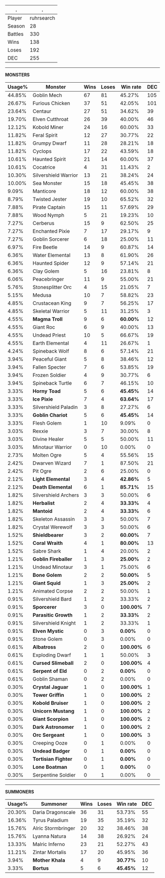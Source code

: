 .|.
|-|-
Player|ruhrsearch
Season|28
Battles|330
Wins|138
Loses|192
DEC|255

---
**MONSTERS**

Usage%|Monster|Wins|Loses|Win rate|DEC|
-|-|-|-|-|-|
44.85%|Goblin Mech|67|81|45.27%|105|
26.67%|Furious Chicken|37|51|42.05%|101|
23.64%|Centaur|27|51|34.62%|39|
19.70%|Elven Cutthroat|26|39|40.00%|46|
12.12%|Kobold Miner|24|16|60.00%|33|
11.82%|Feral Spirit|12|27|30.77%|22|
11.82%|Grumpy Dwarf|11|28|28.21%|18|
11.82%|Cyclops|17|22|43.59%|18|
10.61%|Haunted Spirit|21|14|60.00%|37|
10.61%|Cocatrice|4|31|11.43%|2|
10.30%|Silvershield Warrior|13|21|38.24%|24|
10.00%|Sea Monster|15|18|45.45%|38|
9.09%|Manticore|18|12|60.00%|38|
8.79%|Twisted Jester|19|10|65.52%|32|
7.88%|Pirate Captain|15|11|57.69%|29|
7.88%|Wood Nymph|5|21|19.23%|10|
7.27%|Cerberus|15|9|62.50%|25|
7.27%|Enchanted Pixie|7|17|29.17%|9|
7.27%|Goblin Sorcerer|6|18|25.00%|11|
6.97%|Fire Beetle|14|9|60.87%|14|
6.36%|Water Elemental|13|8|61.90%|26|
6.36%|Haunted Spider|12|9|57.14%|21|
6.36%|Clay Golem|5|16|23.81%|8|
6.06%|Peacebringer|11|9|55.00%|21|
5.76%|Stonesplitter Orc|4|15|21.05%|7|
5.15%|Medusa|10|7|58.82%|23|
4.85%|Crustacean King|9|7|56.25%|17|
4.85%|Skeletal Warrior|5|11|31.25%|3|
4.55%|**Magma Troll**|9|6|**60.00%**|12|
4.55%|Giant Roc|6|9|40.00%|13|
4.55%|Undead Priest|10|5|66.67%|19|
4.55%|Earth Elemental|4|11|26.67%|1|
4.24%|Spineback Wolf|8|6|57.14%|21|
3.94%|Peaceful Giant|5|8|38.46%|12|
3.94%|Fallen Specter|7|6|53.85%|19|
3.94%|Frozen Soldier|4|9|30.77%|6|
3.94%|Spineback Turtle|6|7|46.15%|10|
3.33%|**Horny Toad**|5|6|**45.45%**|14|
3.33%|**Ice Pixie**|7|4|**63.64%**|17|
3.33%|Silvershield Paladin|3|8|27.27%|6|
3.33%|**Goblin Chariot**|5|6|**45.45%**|14|
3.33%|Flesh Golem|1|10|9.09%|0|
3.03%|Rexxie|3|7|30.00%|8|
3.03%|Divine Healer|5|5|50.00%|11|
3.03%|Minotaur Warrior|0|10|0.00%|0|
2.73%|Molten Ogre|5|4|55.56%|15|
2.42%|Dwarven Wizard|7|1|87.50%|21|
2.42%|Pit Ogre|2|6|25.00%|0|
2.12%|**Light Elemental**|3|4|**42.86%**|5|
2.12%|**Death Elemental**|6|1|**85.71%**|15|
1.82%|Silvershield Archers|3|3|50.00%|6|
1.82%|**Herbalist**|2|4|**33.33%**|4|
1.82%|**Mantoid**|2|4|**33.33%**|6|
1.82%|Skeleton Assassin|3|3|50.00%|7|
1.82%|Crystal Werewolf|3|3|50.00%|6|
1.52%|**Shieldbearer**|3|2|**60.00%**|7|
1.52%|**Coral Wraith**|4|1|**80.00%**|13|
1.52%|Sabre Shark|1|4|20.00%|2|
1.21%|**Goblin Fireballer**|1|3|**25.00%**|2|
1.21%|Undead Minotaur|3|1|75.00%|6|
1.21%|**Bone Golem**|2|2|**50.00%**|5|
1.21%|**Giant Squid**|1|3|**25.00%**|2|
1.21%|Animated Corpse|2|2|50.00%|1|
0.91%|Silvershield Bard|1|2|33.33%|2|
0.91%|**Sporcerer**|3|0|**100.00%**|7|
0.91%|**Parasitic Growth**|1|2|**33.33%**|2|
0.91%|Silvershield Knight|1|2|33.33%|1|
0.91%|**Elven Mystic**|0|3|**0.00%**|0|
0.91%|Stone Golem|0|3|0.00%|0|
0.61%|**Albatross**|2|0|**100.00%**|6|
0.61%|Exploding Dwarf|1|1|50.00%|3|
0.61%|**Cursed Slimeball**|2|0|**100.00%**|4|
0.61%|**Serpent of Eld**|0|2|**0.00%**|0|
0.61%|Goblin Shaman|0|2|0.00%|0|
0.30%|**Crystal Jaguar**|1|0|**100.00%**|1|
0.30%|**Tower Griffin**|1|0|**100.00%**|2|
0.30%|**Kobold Bruiser**|1|0|**100.00%**|2|
0.30%|**Unicorn Mustang**|1|0|**100.00%**|2|
0.30%|**Giant Scorpion**|1|0|**100.00%**|2|
0.30%|**Dark Astronomer**|1|0|**100.00%**|2|
0.30%|**Orc Sergeant**|1|0|**100.00%**|3|
0.30%|Creeping Ooze|0|1|0.00%|0|
0.30%|**Undead Badger**|0|1|**0.00%**|0|
0.30%|**Tortisian Fighter**|0|1|**0.00%**|0|
0.30%|**Lone Boatman**|0|1|**0.00%**|0|
0.30%|Serpentine Soldier|0|1|0.00%|0|

---
**SUMMONERS**

Usage%|Summoner|Wins|Loses|Win rate|DEC|
-|-|-|-|-|-|
20.30%|Daria Dragonscale|36|31|53.73%|55|
16.36%|Tyrus Paladium|19|35|35.19%|32|
15.76%|Alric Stormbringer|20|32|38.46%|38|
15.76%|Lyanna Natura|14|38|26.92%|24|
13.33%|Malric Inferno|23|21|52.27%|43|
11.21%|Zintar Mortalis|17|20|45.95%|36|
3.94%|**Mother Khala**|4|9|**30.77%**|10|
3.33%|**Bortus**|5|6|**45.45%**|12|

